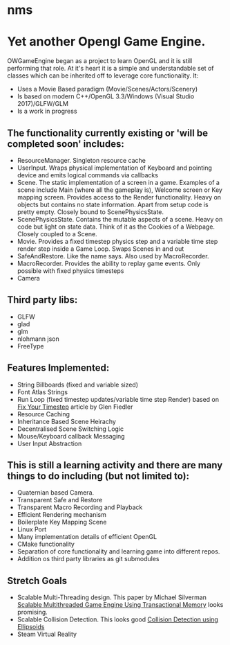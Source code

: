 # nms
# Yet another Opengl Game Engine.
OWGameEngine began as a project to learn OpenGL and it is still performing that role. At it's heart it is a simple and understandable set of classes which can be inherited off to leverage core functionality. It:
 - Uses a Movie Based paradigm (Movie/Scenes/Actors/Scenery)
 - Is based on modern C++/OpenGL 3.3/Windows (Visual Studio 2017)/GLFW/GLM
 - Is a work in progress

## The functionality currently existing or 'will be completed soon' includes:
 - ResourceManager. Singleton resource cache
 - UserInput. Wraps physical implementation of Keyboard and pointing device and emits logical commands via callbacks
 - Scene. The static implementation of a screen in a game. Examples of a scene include Main (where all the gameplay is), Welcome screen or Key mapping screen. Provides access to the Render functionality. Heavy on objects but contains no state information. Apart from setup code is pretty empty. Closely bound to ScenePhysicsState.
 - ScenePhysicsState. Contains the mutable aspects of a scene. Heavy on code but light on state data. Think of it as the Cookies of a Webpage. Closely coupled to a Scene.
 - Movie. Provides a fixed timestep physics step and a variable time step render step inside a Game Loop. Swaps Scenes in and out
 - SafeAndRestore. Like the name says. Also used by MacroRecorder.
 - MacroRecorder. Provides the ability to replay game events. Only possible with fixed physics timesteps
 - Camera
 
## Third party libs:
 - GLFW
 - glad
 - glm
 - nlohmann json
 - FreeType

 ## Features Implemented:
  - String Billboards (fixed and variable sized)
  - Font Atlas Strings
  - Run Loop (fixed timestep updates/variable time step Render) based on [Fix Your Timestep](https://gafferongames.com/post/fix_your_timestep/) article by Glen Fiedler
  - Resource Caching
  - Inheritance Based Scene Heirachy
  - Decentralised Scene Switching Logic
  - Mouse/Keyboard callback Messaging
  - User Input Abstraction


## This is still a learning activity and there are many things to do including (but not limited to):
 - Quaternian based Camera.
 - Transparent Safe and Restore
 - Transparent Macro Recording and Playback
 - Efficient Rendering mechanism
 - Boilerplate Key Mapping Scene
 - Linux Port
 - Many implementation details of efficient OpenGL
 - CMake functionality
 - Separation of core functionality and learning game into different repos.
 - Addition os third party libraries as git submodules
 
 ## Stretch Goals
  - Scalable Multi-Threading design.  This paper by Michael Silverman [Scalable Multithreaded Game Engine Using Transactional Memory](https://www.google.com/url?sa=t&rct=j&q=&esrc=s&source=web&cd=&ved=2ahUKEwiKhIyAqOLrAhVfwTgGHToxBn4QFjAAegQIBRAB&url=https%3A%2F%2Furresearch.rochester.edu%2FfileDownloadForInstitutionalItem.action%3FitemId%3D5752%26itemFileId%3D8929&usg=AOvVaw3gbYfh3JPgmmlN55aJSodX) looks promising.
  - Scalable Collision Detection. This looks good [Collision Detection using Ellipsoids](http://www.peroxide.dk/papers/collision/collision.pdf)
 - Steam Virtual Reality



 


